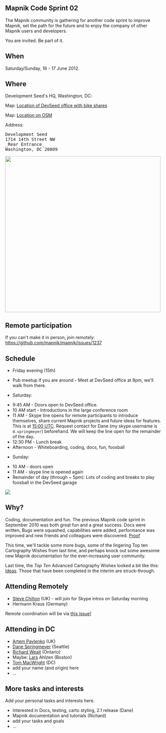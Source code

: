 ## Mapnik Code Sprint 02

The Mapnik community is gathering for another code sprint to improve Mapnik, set the path for the future and to enjoy the company of other Mapnik users and developers.  

You are invited.  Be part of it.

## When

Saturday/Sunday, 16 - 17 June 2012.

## Where

Development Seed's HQ, Washington, DC:

Map: [Location of DevSeed office with bike shares](http://a.tiles.mapbox.com/v3/devseed.devseed-hq.html#16/38.913/-77.03)

Map: [Location on OSM](http://www.openstreetmap.org/?lat=38.9132590591908&lon=-77.0323643088341&zoom=18)

Address:
<pre>
Development Seed
1714 14th Street NW
_Rear Entrance_
Washington, DC 20009
</pre>

<a href="http://f.cl.ly/items/1J1s2a0u0F1m1J1K2u3e/Screen%20Shot%202012-05-31%20at%201.56.28%20PM.png"><img src="http://f.cl.ly/items/1J1s2a0u0F1m1J1K2u3e/Screen%20Shot%202012-05-31%20at%201.56.28%20PM.png" width="500"/></a>

## Remote participation

If you can't make it in person, join remotely: https://github.com/mapnik/mapnik/issues/1237

## Schedule

- Friday evening (15th)
 * Pub meetup if you are around - Meet at DevSeed office at 8pm, we'll walk from there.

- Saturday:
 * 9:45 AM - Doors open to DevSeed office.
 * 10 AM start - Introductions in the large conference room
 * 11 AM - Skype line opens for remote participants to introduce themselves, share current Mapnik projects and future ideas for features. This is at [15:00 UTC](http://www.timeanddate.com/worldclock/fixedtime.html?iso=20120616T15). Request contact for Dane (my skype username is `d.springmeyer`) beforehand. We will keep the line open for the remainder of the day.
 * 12:30 PM - Lunch break
 * Afternoon - Whiteboarding, coding, docs, fun, foosball

- Sunday:
 * 10 AM - doors open
 * 11 AM - skype line is opened again
 * Remainder of day (through ~ 5pm): Lots of coding and breaks to play foosball in the DevSeed garage

<img src="http://farm8.staticflickr.com/7012/6497243219_2549730dfc_n.jpg" />

## Why?

Coding, documentation and fun.  The previous Mapnik code sprint in September 2010 was both great fun and a great success.  Docs were written, Bugs were squashed, capabilities were added, performance was improved and new friends and colleagues were discovered.  [Proof](https://github.com/mapnik/mapnik/wiki/MapnikCodeSprint_MCS01_Results) 

This time, we'll tackle some more bugs, some of the lingering Top ten Cartography Wishes from last time, and perhaps knock out some awesome new Mapnik documentation for the ever-increasing user community.  

Last time, the *Top Ten* Advanced Cartography Wishes looked a bit like this: [Ideas](Ideas). Those that have been completed in the interim are struck-through. 

## Attending Remotely

- [Steve Chilton](https://twitter.com/#!/steev8) (UK) - will join for Skype intros on Saturday morning
- Hermann Kraus (Germany)

Remote coordination will be via [this issue](https://github.com/mapnik/mapnik/issues/1237)]

## Attending in DC
- [Artem Pavlenko](https://github.com/artemp) (UK)
- [Dane Springmeyer](https://github.com/springmeyer) (Seattle)
- [Richard Weait](https://github.com/rweait) (Ontario)
- Maybe: [Lars](https://github.com/ahlzen) Ahlzen (Boston) 
- [Tom MacWright](https://github.com/tmcw) (DC)
- add your name (and origin) here
- ...

## More tasks and interests
Add your personal tasks and interests here.
- Interested in Docs, testing, carto styling, 2.1 release (Dane)
- Mapnik documentation and tutorials (Richard)
- add your tasks and goals
- ...